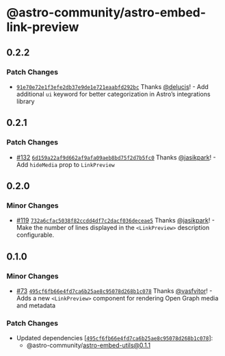 # @astro-community/astro-embed-link-preview

## 0.2.2

### Patch Changes

- [`91e70e72e1f3efe2db37e9de1e721eaabfd292bc`](https://github.com/delucis/astro-embed/commit/91e70e72e1f3efe2db37e9de1e721eaabfd292bc) Thanks [@delucis](https://github.com/delucis)! - Add additional `ui` keyword for better categorization in Astro’s integrations library

## 0.2.1

### Patch Changes

- [#132](https://github.com/delucis/astro-embed/pull/132) [`6d159a22af9d662af9afa09aeb8bd75f2d7b5fc0`](https://github.com/delucis/astro-embed/commit/6d159a22af9d662af9afa09aeb8bd75f2d7b5fc0) Thanks [@jasikpark](https://github.com/jasikpark)! - Add `hideMedia` prop to `LinkPreview`

## 0.2.0

### Minor Changes

- [#119](https://github.com/delucis/astro-embed/pull/119) [`732a6cfac5038f82ccdd4df7c2dacf036deceae5`](https://github.com/delucis/astro-embed/commit/732a6cfac5038f82ccdd4df7c2dacf036deceae5) Thanks [@jasikpark](https://github.com/jasikpark)! - Make the number of lines displayed in the `<LinkPreview>` description configurable.

## 0.1.0

### Minor Changes

- [#73](https://github.com/delucis/astro-embed/pull/73) [`495cf6fb66e4fd7ca6b25ae8c95078d268b1c078`](https://github.com/delucis/astro-embed/commit/495cf6fb66e4fd7ca6b25ae8c95078d268b1c078) Thanks [@vasfvitor](https://github.com/vasfvitor)! - Adds a new `<LinkPreview>` component for rendering Open Graph media and metadata

### Patch Changes

- Updated dependencies [[`495cf6fb66e4fd7ca6b25ae8c95078d268b1c078`](https://github.com/delucis/astro-embed/commit/495cf6fb66e4fd7ca6b25ae8c95078d268b1c078)]:
  - @astro-community/astro-embed-utils@0.1.1
